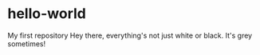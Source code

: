# hello-world
My first repository
Hey there, everything's not just white or black. It's grey sometimes!
